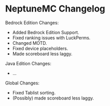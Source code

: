 # NeptuneMC Changelog

Bedrock Edition Changes:
- Added Bedrock Edition Support.
- Fixed ranking issues with LuckPerms.
- Changed MOTD.
- Fixed device placeholders.
- Made scoreboard less laggy.

Java Edition Changes:
- ...

Global Changes:
- Fixed Tablist sorting.
- (Possibly) made scoreboard less laggy.
